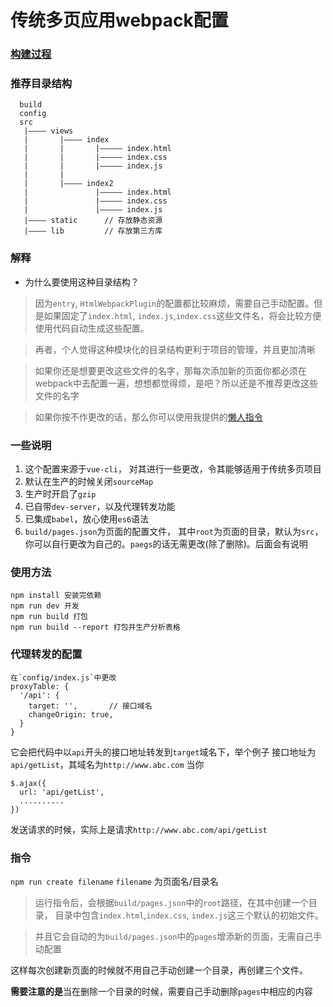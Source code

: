 # 传统多页应用webpack配置

### [构建过程](https://segmentfault.com/a/1190000011193690)

### 推荐目录结构
      build
      config
      src
       |———— views
       |       |———— index
       |       |       |————— index.html
       |       |       |————— index.css
       |       |       |————— index.js
       |       |
       |       |———— index2
       |               |————— index.html
       |               |————— index.css
       |               |————— index.js
       |———— static      // 存放静态资源
       |———— lib         // 存放第三方库

### 解释
*  为什么要使用这种目录结构？
>  因为`entry`, `HtmlWebpackPlugin`的配置都比较麻烦，需要自己手动配置。但是如果固定了`index.html`, `index.js`,`index.css`这些文件名，将会比较方便使用代码自动生成这些配置。

>  再者，个人觉得这种模块化的目录结构更利于项目的管理，并且更加清晰

>  如果你还是想要更改这些文件的名字，那每次添加新的页面你都必须在webpack中去配置一遍，想想都觉得烦，是吧？所以还是不推荐更改这些文件的名字

>  如果你按不作更改的话，那么你可以使用我提供的[懒人指令](#cli)
      
### 一些说明
1.  这个配置来源于`vue-cli`， 对其进行一些更改，令其能够适用于传统多页项目
2.  默认在生产的时候关闭`sourceMap`
3.  生产时开启了`gzip`
4.  已自带`dev-server`，以及代理转发功能
5.  已集成`babel`，放心使用`es6`语法
6.  `build/pages.json`为页面的配置文件， 其中`root`为页面的目录，默认为`src`，你可以自行更改为自己的。`paegs`的话无需更改(除了删除)。后面会有说明

### 使用方法
    npm install 安装完依赖
    npm run dev 开发
    npm run build 打包
    npm run build --report 打包并生产分析表格

### 代理转发的配置
    在`config/index.js`中更改
    proxyTable: {
      '/api': {
        target: '',       // 接口域名
        changeOrigin: true,
      }
    }
  
它会把代码中以`api`开头的接口地址转发到`target`域名下，举个例子
接口地址为`api/getList`，其域名为`http://www.abc.com` 当你

    $.ajax({
      url: 'api/getList',
      ..........
    })

发送请求的时候，实际上是请求`http://www.abc.com/api/getList`

<span id="cli"></span>
### 指令
`npm run create filename`       `filename` 为页面名/目录名

>  运行指令后，会根据`build/pages.json`中的`root`路径，在其中创建一个目录， 目录中包含`index.html`,`index.css`, `index.js`这三个默认的初始文件。

> 并且它会自动的为`build/pages.json`中的`pages`增添新的页面，无需自己手动配置

这样每次创建新页面的时候就不用自己手动创建一个目录，再创建三个文件。

**需要注意的是**当在删除一个目录的时候，需要自己手动删除`pages`中相应的内容


    